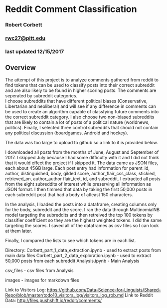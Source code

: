 # Reddit Comment Classification
### Robert Corbett
### rwc27@pitt.edu
### last updated 12/15/2017

## Overview
The attempt of this project is to analyze comments gathered from reddit to find tokens that can be used to classify posts into their correct subreddit
and are also likely to be found in higher scoring posts.  The comments are seperated by subreddit categories.  
I choose subreddits that have different political biases (Conservative, Libertarian and neoliberal) and will see if any difference in comments can be used to create 
an algorithm capable of classfying future comments into the correct subreddit category. I also choose two non-biased subreddits that are likely to 
contain a lot of posts of a political nature (worldnews, politics).  Finally, I selected three control subreddits that should not contain any political 
discussion (boardgames, Android and hockey).

The data was too large to upload to github so a link to it is provided below.

I downloaded all posts from the months of June, August and September of 2017.  I skipped July because I had some difficulty with it and I did not think that 
it would effect the project if I skipped it.  The data came as JSON files, each about 45GB large.  Each post entry had information for parent_id, author, 
distinguished, body, gilded score, author_flair_css_class, stickied, retrieved_on, author_author flair_text, id, and subreddit.  I extracted all posts from 
the eight subreddits of interest while preserving all information as JSON format.  I then timmed that data by taking the first 50,000 posts in each subreddit post
that had a body of atleast 150 characters.

In the analysis, I loaded the posts into a dataframe, creating columns only for the body, subreddit and the score.  I ran the data through MultinomialNB model 
targeting the subreddits and then retreived the top 100 tokens by classifier coefficient so they are the highest weighted tokens.  I did the same targeting the 
scores.  I saved all of the dataframes as csv files so I can look at them later.  

Finally, I compared the lists to see which tokens are in each list.

Directory:
Corbett_part_1_data_extraction.ipynb - used to extract posts from main data files
Corbett_part_2_data_exploration.ipynb - used to extract 50,000 posts from each subreddit
Analysis.ipynb - Main Analysis

csv_files - csv files from Analysis

images - images for markdown files


Link to Visitors Log: https://github.com/Data-Science-for-Linguists/Shared-Repo/blob/master/todo10_visitors_log/visitors_log_rob.md
Link to Reddit Data:  http://files.pushshift.io/reddit/comments/